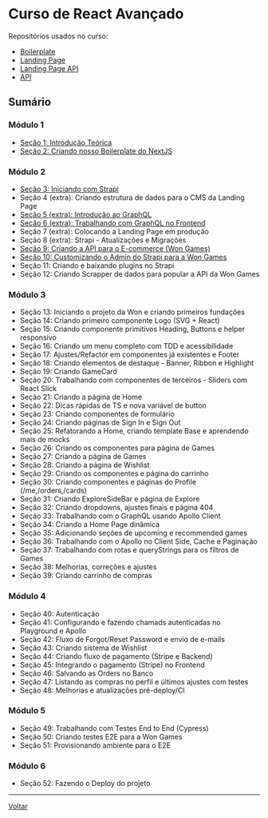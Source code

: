 # Curso de React Avançado

Repositórios usados no curso:

- [Boilerplate](https://github.com/felipebbarbosa/curso_udemy_react-avancado_boilerplate)
- [Landing Page](https://github.com/felipebbarbosa/curso_udemy_react-avancado_landing-page)
- [Landing Page API](https://github.com/felipebbarbosa/curso_udemy_react-avancado_landing-page-api)
- [API](https://github.com/felipebbarbosa/curso_udemy_react-avancado_api)

## Sumário

### Módulo 1

- [Seção 1: Introdução Teórica](./s1m1_introducao.md)
- [Seção 2: Criando nosso Boilerplate do NextJS](./s2m1_boilerplate-nextjs.md)

### Módulo 2

- [Seção 3: Iniciando com Strapi](./s3m2_strapi.md)
- Seção 4 (extra): Criando estrutura de dados para o CMS da Landing Page
- [Seção 5 (extra): Introdução ao GraphQL](./s5m2_introducao-graphql.md)
- [Seção 6 (extra): Trabalhando com GraphQL no Frontend](./s6m2_graphql-frontend.md)
- Seção 7 (extra): Colocando a Landing Page em produção
- Seção 8 (extra): Strapi - Atualizações e Migrações
- [Seção 9: Criando a API para o E-commerce (Won Games)](./s9m2_criando-api.md)
- [Seção 10: Customizando o Admin do Strapi para a Won Games](./s10m2_customizando-admin.md)
- Seção 11: Criando e baixando plugins no Strapi
- Seção 12: Criando Scrapper de dados para popular a API da Won Games

### Módulo 3

- Seção 13: Iniciando o projeto da Won e criando primeiros fundações
- Seção 14: Criando primeiro componente Logo (SVG + React)
- Seção 15: Criando componente primitivos Heading, Buttons e helper responsivo
- Seção 16: Criando um menu completo com TDD e acessibilidade
- Seção 17: Ajustes/Refactor em componentes já existentes e Footer
- Seção 18: Criando elementos de destaque - Banner, Ribbon e Highlight
- Seção 19: Criando GameCard
- Seção 20: Trabalhando com componentes de terceiros - Sliders com React Slick
- Seção 21: Criando a página de Home
- Seção 22: Dicas rápidas de TS e nova variável de button
- Seção 23: Criando componentes de formulário
- Seção 24: Criando páginas de Sign In e Sign Out
- Seção 25: Refatorando a Home, criando template Base e aprendendo mais de mocks
- Seção 26: Criando os componentes para página de Games
- Seção 27: Criando a página de Games
- Seção 28: Criando a página de Wishlist
- Seção 29: Criando os componentes e página do carrinho
- Seção 30: Criando componentes e páginas do Profile (/me,/orders,/cards)
- Seção 31: Criando ExploreSideBar e página de Explore
- Seção 32: Criando dropdowns, ajustes finais e página 404
- Seção 33: Trabalhando com o GraphQL usando Apollo Client
- Seção 34: Criando a Home Page dinâmica
- Seção 35: Adicionando seções de upcoming e recommended games
- Seção 36: Trabalhando com o Apollo no Client Side, Cache e Paginação
- Seção 37: Trabalhando com rotas e queryStrings para os filtros de Games
- Seção 38: Melhorias, correções e ajustes
- Seção 39: Criando carrinho de compras

### Módulo 4

- Seção 40: Autenticação
- Seção 41: Configurando e fazendo chamads autenticadas no Playground e Apollo
- Seção 42: Fluxo de Forgot/Reset Password e envio de e-mails
- Seção 43: Criando sistema de Wishlist
- Seção 44: Criando fluxo de pagamento (Stripe e Backend)
- Seção 45: Integrando o pagamento (Stripe) no Frontend
- Seção 46: Salvando as Orders no Banco
- Seção 47: Listando as compras no perfil e últimos ajustes com testes
- Seção 48: Melhorias e atualizações pré-deploy/CI

### Módulo 5

- Seção 49: Trabalhando com Testes End to End (Cypress)
- Seção 50: Criando testes E2E para a Won Games
- Seção 51: Provisionando ambiente para o E2E

### Módulo 6

- Seção 52: Fazendo o Deploy do projeto

---

[Voltar](../../../README.md)